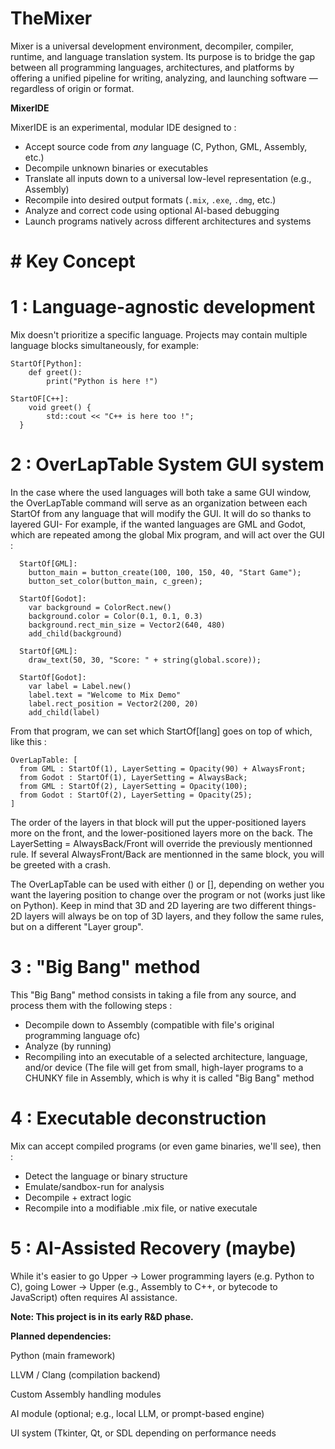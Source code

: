 # TheMixer
Mixer is a universal development environment, decompiler, compiler, runtime, and language translation system. Its purpose is to bridge the gap between all programming languages, architectures, and platforms by offering a unified pipeline for writing, analyzing, and launching software — regardless of origin or format.

**MixerIDE**

MixerIDE is an experimental, modular IDE designed to :

  - Accept source code from *any* language (C, Python, GML, Assembly, etc.)
  - Decompile unknown binaries or executables
  - Translate all inputs down to a universal low-level representation (e.g., Assembly)
  - Recompile into desired output formats (`.mix`, `.exe`, `.dmg`, etc.)
  - Analyze and correct code using optional AI-based debugging
  - Launch programs natively across different architectures and systems

# # Key Concept

# 1 : Language-agnostic development

Mix doesn't prioritize a specific language. Projects may contain multiple language blocks simultaneously, for example:
```lang
StartOf[Python]:
	def greet():
		print("Python is here !")

StartOF[C++]:
	void greet() {
		std::cout << "C++ is here too !";
  }
```
# 2 : OverLapTable System GUI system

In the case where the used languages will both take a same GUI window, the OverLapTable command will serve as an organization between each StartOf from any language that will modify the GUI. It will do so thanks to layered GUI-
For example, if the wanted languages are GML and Godot, which are repeated among the global Mix program, and will act over the GUI :

```lang
  StartOf[GML]:
    button_main = button_create(100, 100, 150, 40, "Start Game");
    button_set_color(button_main, c_green);

  StartOf[Godot]:
    var background = ColorRect.new()
    background.color = Color(0.1, 0.1, 0.3)
    background.rect_min_size = Vector2(640, 480)
    add_child(background)

  StartOf[GML]:
    draw_text(50, 30, "Score: " + string(global.score));

  StartOf[Godot]:
    var label = Label.new()
    label.text = "Welcome to Mix Demo"
    label.rect_position = Vector2(200, 20)
    add_child(label)
```

From that program, we can set which StartOf[lang] goes on top of which, like this :
```lang
OverLapTable: [
  from GML : StartOf(1), LayerSetting = Opacity(90) + AlwaysFront;
  from Godot : StartOf(1), LayerSetting = AlwaysBack;
  from GML : StartOf(2), LayerSetting = Opacity(100);
  from Godot : StartOf(2), LayerSetting = Opacity(25);
]
```
The order of the layers in that block will put the upper-positioned layers more on the front, and the lower-positioned layers more on the back. The LayerSetting = AlwaysBack/Front will override the previously mentionned rule. If several AlwaysFront/Back are mentionned in the same block, you will be greeted with a crash. 

The OverLapTable can be used with either () or [], depending on wether you want the layering position to change over the program or not (works just like on Python).
Keep in mind that 3D and 2D layering are two different things- 2D layers will always be on top of 3D layers, and they follow the same rules, but on a different "Layer group".

# 3 : "Big Bang" method

This "Big Bang" method consists in taking a file from any source, and process them with the following steps : 
  - Decompile down to Assembly (compatible with file's original programming language ofc)
  - Analyze (by running)
  - Recompiling into an executable of a selected architecture, language, and/or device
(The file will get from small, high-layer programs to a CHUNKY file in Assembly, which is why it is called "Big Bang" method

# 4 : Executable deconstruction

Mix can accept compiled programs (or even game binaries, we'll see), then :
  - Detect the language or binary structure
  - Emulate/sandbox-run for analysis
  - Decompile + extract logic
  - Recompile into a modifiable .mix file, or native executale

# 5 : AI-Assisted Recovery (maybe)

While it's easier to go Upper → Lower programming layers (e.g. Python to C), going Lower → Upper (e.g., Assembly to C++, or bytecode to JavaScript) often requires AI assistance.

****Note: This project is in its early R&D phase.****

**Planned dependencies:**

Python (main framework)

LLVM / Clang (compilation backend)

Custom Assembly handling modules

AI module (optional; e.g., local LLM, or prompt-based engine)

UI system (Tkinter, Qt, or SDL depending on performance needs
